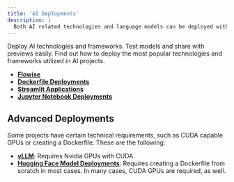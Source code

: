 ```yaml
---
title: 'AI Deployments'
description: |
  Both AI related technologies and language models can be deployed with Gimlet.
---
```


Deploy AI technologies and frameworks. Test models and share with previews easily. Find out how to deploy the most popular technologies and frameworks utilized in AI projects.

- **[Flowise](/docs/tutorials/ai-deployments/flowise-deployment-tutorial)**
- **[Dockerfile Deployments](/docs/tutorials/ai-deployments/dockerfile-deployment-tutorial)**
- **[Streamlit Applications](/docs/tutorials/ai-deployments/streamlit-deployment-tutorial)**
- **[Jupyter Notebook Deployments](/docs/tutorials/ai-deployments/jupyter-notebook-deployment-tutorial)**

## Advanced Deployments

Some projects have certain technical requirements, such as CUDA capable GPUs or creating a Dockerfile. These are the following:

- **[vLLM](/docs/tutorials/ai-deployments/vllm-deployment-tutorial)**: Requires Nvidia GPUs with CUDA.
- **[Hugging Face Model Deployments](/docs/tutorials/ai-deployments/hugging-face-model-deployment-tutorial)**: Requires creating a Dockerfile from scratch in most cases. In many cases, CUDA GPUs are required, as well.

